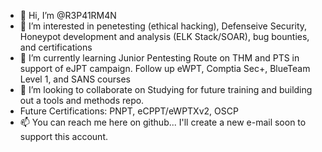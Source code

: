 - 👋 Hi, I’m @R3P41RM4N
- 👀 I’m interested in penetesting (ethical hacking), Defenseive Security, Honeypot development and analysis (ELK Stack/SOAR), bug bounties, and certifications
- 🌱 I’m currently learning Junior Pentesting Route on THM and PTS in support of eJPT campaign. Follow up eWPT, Comptia Sec+, BlueTeam Level 1, and SANS courses
- 💞️ I’m looking to collaborate on Studying for future training and building out a tools and methods repo.
- Future Certifications: PNPT, eCPPT/eWPTXv2, OSCP
- 📫 You can reach me here on github... I'll create a new e-mail soon to support this account.

<!---
R3P41RM4N/R3P41RM4N is a ✨ special ✨ repository because its `README.md` (this file) appears on your GitHub profile.
You can click the Preview link to take a look at your changes.
--->
